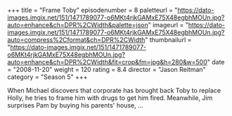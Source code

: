 +++
title = "Frame Toby"
episodenumber = 8
paletteurl = "https://dato-images.imgix.net/151/1471789077-o6MKt4rjkGAMxE75X48egbhMOUn.jpg?auto=enhance&ch=DPR%2CWidth&palette=json"
imageurl = "https://dato-images.imgix.net/151/1471789077-o6MKt4rjkGAMxE75X48egbhMOUn.jpg?auto=compress%2Cformat&ch=DPR%2CWidth"
thumbnailurl = "https://dato-images.imgix.net/151/1471789077-o6MKt4rjkGAMxE75X48egbhMOUn.jpg?auto=enhance&ch=DPR%2CWidth&fit=crop&fm=jpg&h=280&w=500"
date = "2008-11-20"
weight = 120
rating = 8.4
director = "Jason Reitman"
category = "Season 5"
+++

When Michael discovers that corporate has brought back Toby to replace Holly, he tries to frame him with drugs to get him fired. Meanwhile, Jim surprises Pam by buying his parents' house, ...